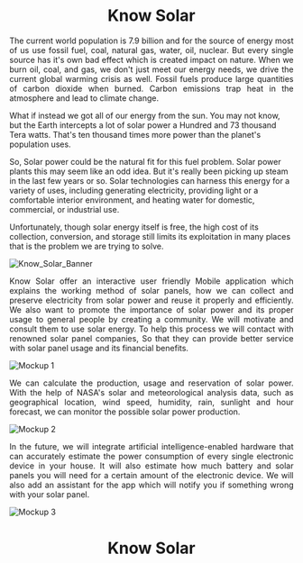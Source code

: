 <h1 align="center">Know Solar</h1>

<p align="justify">The current world population is 7.9 billion and for the source of energy most of us use fossil fuel, coal, natural gas, water, oil, nuclear. But every single source has it's own bad effect which is created impact on nature. When we burn oil, coal, and gas, we don't just meet our energy needs, we drive the current global warming crisis as well. Fossil fuels produce large quantities of carbon dioxide when burned. Carbon emissions trap heat in the atmosphere and lead to climate change.

What if instead we got all of our energy from the sun. You may not know, but the Earth intercepts a lot of solar power a Hundred and 73 thousand Tera watts. That's ten thousand times more power than the planet's population uses.

So, Solar power could be the natural fit for this fuel problem. Solar power plants this may seem like an odd idea. But it's really been picking up steam in the last few years or so. Solar technologies can harness this energy for a variety of uses, including generating electricity, providing light or a comfortable interior environment, and heating water for domestic, commercial, or industrial use.

Unfortunately, though solar energy itself is free, the high cost of its collection, conversion, and storage still limits its exploitation in many places that is the problem we are trying to solve.</p>

![Know_Solar_Banner](https://user-images.githubusercontent.com/64584169/135621135-2d9a3646-4592-47c1-ba90-30b6cb49e948.jpg)


<p align="justify">Know Solar offer an interactive user friendly Mobile application which explains the working method of solar panels, how we can collect and preserve electricity from solar power and reuse it properly and efficiently. We also want to promote the importance of solar power and its proper usage to general people by creating a community. We will motivate and consult them to use solar energy. To help this process we will contact with renowned solar panel companies, So that they can provide better service with solar panel usage and its financial benefits.</p>

![Mockup 1](https://user-images.githubusercontent.com/64584169/137779738-ff384179-8753-401a-b587-9a9a9f0f42e1.png)

<p align="justify">We can calculate the production, usage and reservation of solar power. With the help of NASA's solar and meteorological analysis data, such as geographical location, wind speed, humidity, rain, sunlight and hour forecast, we can monitor the possible solar power production.</p>

![Mockup 2](https://user-images.githubusercontent.com/64584169/137780410-90aa133e-4f51-461b-81e2-4c6259882670.png)

<p align="justify">In the future, we will integrate artificial intelligence-enabled hardware that can accurately estimate the power consumption of every single electronic device in your house. It will also estimate how much battery and solar panels you will need for a certain amount of the electronic device. We will also add an assistant for the app which will notify you if something wrong with your solar panel.</p>

![Mockup 3](https://user-images.githubusercontent.com/64584169/137780243-c1aaa3c6-23c2-4cf3-a200-f3074aa8cdf2.png)


<h1 align="center">Know Solar</h1>
